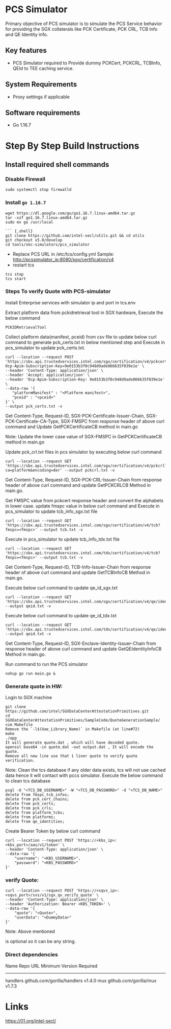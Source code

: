 # PCS Simulator

Primary objective of PCS simulator is to simulate the PCS Service behavior for providing the SGX collaterals like PCK Certificate, PCK CRL, TCB Info and QE Identity info.

## Key features

- PCS Simulator required to Provide dummy PCKCert, PCKCRL, TCBInfo, QEId to TEE caching service.

## System Requirements

- Proxy settings if applicable

## Software requirements

- Go 1.16.7

# Step By Step Build Instructions

## Install required shell commands

### Disable Firewall

```{.shell}
sudo systemctl stop firewalld
```

### Install `go 1.16.7`


``` {.shell}
wget https://dl.google.com/go/go1.16.7.linux-amd64.tar.gz
tar -xzf go1.16.7.linux-amd64.tar.gz
sudo mv go /usr/local

``` {.shell}
git clone https://github.com/intel-secl/utils.git && cd utils
git checkout v5.0/develop
cd tools/skc-simulators/pcs_simulator
````

- Replace PCS URL in /etc/tcs/config.yml Sample: <http://pcssimulator_ip:8080/sgx/certification/v4>
- restart tcs

```{.shell}
tcs stop
tcs start
```

### Steps To verify Quote with PCS-simulator

Install Enterprise services with simulator ip and port in tcs.env

Extract platform data from pckidretrieval tool in SGX hardware, Execute the below command

```{.shell}
PCKIDRetrievalTool
```

Collect platform data(manifest, pceid) from csv file to update below curl command to generate pck_certs.txt in below mentioned step and Execute in pcs_simulator to update pck_certs.txt.

```{.shell}
curl --location --request POST 'https://sbx.api.trustedservices.intel.com/sgx/certification/v4/pckcerts?Ocp-Apim-Subscription-Key=9e0153b3f0c948d9ade866635f039e1e' \
--header 'Content-Type: application/json' \
--header 'Accept: application/json' \
--header 'Ocp-Apim-Subscription-Key: 9e0153b3f0c948d9ade866635f039e1e' \
--data-raw '{
   "platformManifest" : "<Platform manifest>",
   "pceid" : "<pceid>"
}' \
--output pck_certs.txt -v
```

Get Content-Type, Request-ID, SGX-PCK-Certificate-Issuer-Chain, SGX-PCK-Certificate-CA-Type, SGX-FMSPC from response header of above curl command and Update GetPCKCertificateCB method in main.go

Note: Update the lower case value of SGX-FMSPC in GetPCKCertificateCB method in main.go

Update pck_crl.txt files in pcs simulator by executing below curl command

```{.shell}
curl --location --request GET 'https://sbx.api.trustedservices.intel.com/sgx/certification/v4/pckcrl?ca=platform&encoding=der' --output pckcrl.txt -v
```

Get Content-Type, Request-ID, SGX-PCK-CRL-Issuer-Chain from response header of above curl command and update GetPCKCRLCB Method in main.go.

Get FMSPC value from pckcert response header and convert the alphabets in lower case. update fmspc value in below curl command and Execute in pcs_simulator to update tcb_info_sgx.txt file

```{.shell}
curl --location --request GET 'https://sbx.api.trustedservices.intel.com/sgx/certification/v4/tcb?fmspc=<fmspc>' --output tcb.txt -v
```

Execute in pcs_simulator to update tcb_info_tdx.txt file

```{.shell}
curl --location --request GET 'https://sbx.api.trustedservices.intel.com/tdx/certification/v4/tcb?fmspc=<fmspc>' --output tcb.txt -v
```

Get Content-Type, Request-ID, TCB-Info-Issuer-Chain from response header of above curl command and update GetTCBInfoCB Method in main.go.

Execute below curl command to update qe_id_sgx.txt

```{.shell}
curl --location --request GET 'https://sbx.api.trustedservices.intel.com/sgx/certification/v4/qe/identity' --output qeid.txt -v
```

Execute below curl command to update qe_id_tdx.txt

```{.shell}
curl --location --request GET 'https://sbx.api.trustedservices.intel.com/tdx/certification/v4/qe/identity' --output qeid.txt -v
```

Get Content-Type, Request-ID, SGX-Enclave-Identity-Issuer-Chain from response header of above curl command and update GetQEIdentityInfoCB Method in main.go.

Run command to run the PCS simulator

```{.shell}
nohup go run main.go &
```

### Generate quote in HW:

Login to SGX machine

```{.shell}
git clone https://github.com/intel/SGXDataCenterAttestationPrimitives.git
cd SGXDataCenterAttestationPrimitives/SampleCode/QuoteGenerationSample/
vim Makefile
Remove the `-l$(Uae_Library_Name)` in Makefile (at line#72)
make
./app
It will generate quote.dat , which will have decoded quote.
openssl base64 -in quote.dat -out output.dat , It will encode the quote.
Remove all new line use that 1 liner quote to verify quote verification.
```

Note: Clean the tcs database if any older data exists, tcs will not use cached data hence it will contact with pccs simulator. Execute the below command to clean tcs database

```{.shell}
psql -U "<TCS_DB_USERNAME>" -W "<TCS_DB_PASSWORD>" -d "<TCS_DB_NAME>"
delete from fmspc_tcb_infos;
delete from pck_cert_chains;
delete from pck_certs;
delete from pck_crls;
delete from platform_tcbs;
delete from platforms;
delete from qe_identities;
```

Create Bearer Token by below curl command

```{.shell}
curl --location --request POST 'https://<kbs_ip>:<kbs_port>/aas/v1/token' \
--header 'Content-Type: application/json' \
--data-raw '{
    "username": "<KBS_USERNAME>",
    "password": "<KBS_PASSWORD>"
}'
```

### verify Quote:

```{.shell}
curl --location --request POST 'https://<sqvs_ip>:<sqvs_port>/svs/v1/sgx_qv_verify_quote' \
--header 'Content-Type: application/json' \
--header 'Authorization: Bearer <KBS_TOKEN>' \
--data-raw '{
    "quote": "<Quote>",
    "userData": "<DummyData>"
}'
```

Note: Above mentioned 

<dummydata> is optional so it can be any string.</dummydata>

### Direct dependencies

Name Repo URL Minimum Version Required

--------------------------------------------------------------------------------

handlers github.com/gorilla/handlers v1.4.0 mux github.com/gorilla/mux v1.7.3

# Links

<https://01.org/intel-secl/>
